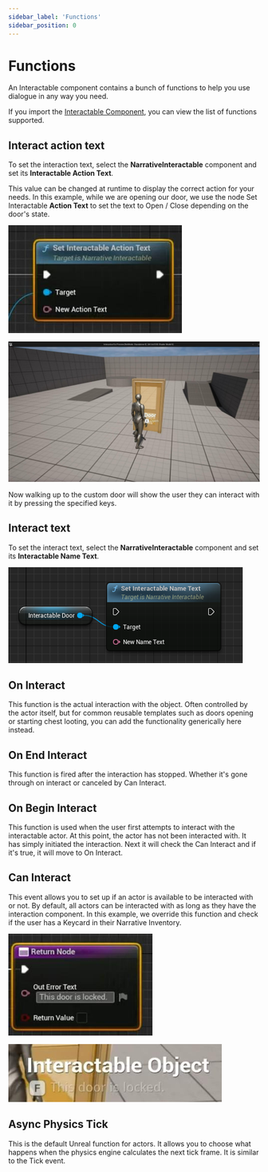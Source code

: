 ```yaml
---
sidebar_label: 'Functions'
sidebar_position: 0
---
```


# Functions

An Interactable component contains a bunch of functions to help you use dialogue in any way you need.

If you import the [Interactable Component](./index.md), you can view the list of functions supported.

## Interact action text

To set the interaction text, select the **NarrativeInteractable** component and set its **Interactable Action Text**.

This value can be changed at runtime to display the correct action for your needs. In this example, while we are opening our door, we use the node Set Interactable **Action Text** to set the text to Open / Close depending on the door's state.

![interact-action-text-set.jpg](/img/interaction/interaction-action-text-set.jpg)

![interaction-action-text-view.jpg](/img/interaction/interaction-action-text-view.jpg)

Now walking up to the custom door will show the user they can interact with it by pressing the specified keys.

## Interact text

To set the interact text, select the **NarrativeInteractable** component and set its **Interactable Name Text**.

![interaction_setactiontext.png](/img/interaction/interaction_setactiontext.png)

## On Interact

This function is the actual interaction with the object. Often controlled by the actor itself, but for common reusable templates such as doors opening or starting chest looting, you can add the functionality generically here instead.

## On End Interact

This function is fired after the interaction has stopped. Whether it's gone through on interact or canceled by Can Interact.

## On Begin Interact

This function is used when the user first attempts to interact with the interactable actor. At this point, the actor has not been interacted with. It has simply initiated the interaction. Next it will check the Can Interact and if it's true, it will move to On Interact.

## Can Interact

This event allows you to set up if an actor is available to be interacted with or not. By default, all actors can be interacted with as long as they have the interaction component. In this example, we override this function and check if the user has a Keycard in their Narrative Inventory.

![functions-can-interact-returnnode.jpg](/img/interaction/functions-can-interact-returnnode.jpg)

![functions-can-interact-preview.jpg](/img/interaction/functions-can-interact-preview.jpg)

## Async Physics Tick

This is the default Unreal function for actors. It allows you to choose what happens when the physics engine calculates the next tick frame. It is similar to the Tick event.
